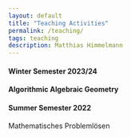 ```yaml
---
layout: default
title: "Teaching Activities"
permalink: /teaching/
tags: teaching
description: Matthias Himmelmann
---
```

<h4>Winter Semester 2023/24<h4>
  Algorithmic Algebraic Geometry
<h4>Summer Semester 2022</h4>
  Mathematisches Problemlösen
